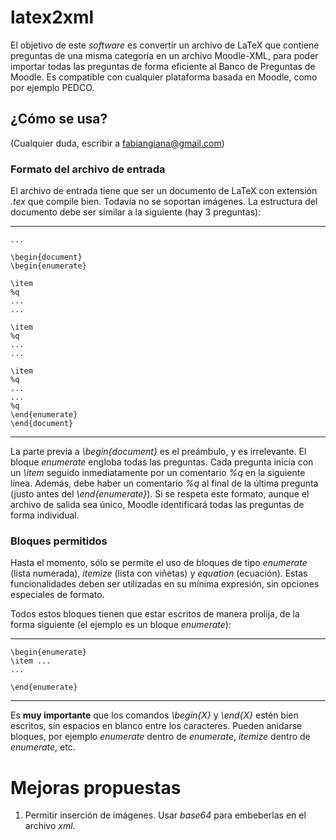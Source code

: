 # latex2xml

El objetivo de este _software_ es convertir un archivo de LaTeX que contiene preguntas de una misma categoría en un archivo Moodle-XML, para poder importar todas las preguntas de forma eficiente al Banco de Preguntas de Moodle. Es compatible con cualquier plataforma basada en Moodle, como por ejemplo PEDCO.   

## ¿Cómo se usa?
(Cualquier duda, escribir a fabiangiana@gmail.com)

### Formato del archivo de entrada

El archivo de entrada tiene que ser un documento de LaTeX con extensión _.tex_ que compile bien. Todavía no se soportan imágenes. La estructura del documento debe ser similar a la siguiente (hay 3 preguntas):

---------------------------------------------
    ...

    \begin{document}  
    \begin{enumerate}

    \item
    %q
    ...
    ...

    \item
    %q
    ...
    ...

    \item
    %q
    ...
    ...
    %q
    \end{enumerate}  
    \end{document}

---------------------------------------------

La parte previa a _\begin{document}_ es el preámbulo, y es irrelevante.  El bloque _enumerate_ engloba todas las preguntas. Cada pregunta inicia con un _\item_ seguido inmediatamente por un comentario _%q_ en la siguiente línea. Además, debe haber un comentario _%q_ al final de la última pregunta (justo antes del _\end{enumerate}_). Si se respeta este formato, aunque el archivo de salida sea único, Moodle identificará todas las preguntas de forma individual.  

### Bloques permitidos

Hasta el momento, sólo se permite el uso de bloques de tipo _enumerate_ (lista numerada), _itemize_ (lista con viñetas) y _equation_ (ecuación). Estas funcionalidades deben ser utilizadas en su mínima expresión, sin opciones especiales de formato.  

Todos estos bloques tienen que estar escritos de manera prolija, de la forma siguiente (el ejemplo es un bloque _enumerate_):

-----------------------------------------------

    \begin{enumerate}
    \item ...
    ...
    
    \end{enumerate}
-----------------------------------------------

Es **muy importante** que los comandos _\begin\{X\}_ y _\end{X}_ estén bien escritos, sin espacios en blanco entre los caracteres. Pueden anidarse bloques, por ejemplo _enumerate_ dentro de _enumerate_, _itemize_ dentro de _enumerate_, etc.

# Mejoras propuestas

1. Permitir inserción de imágenes. Usar _base64_ para embeberlas en el archivo _xml_.
